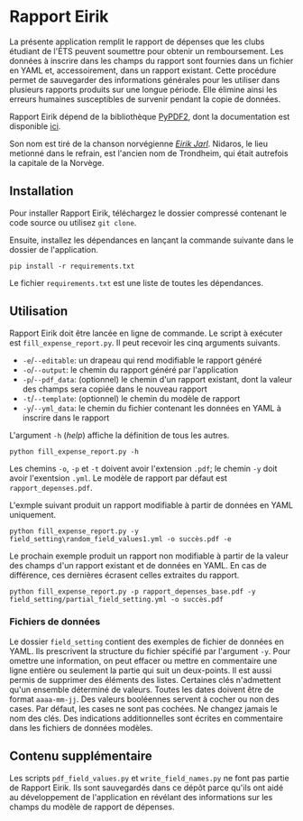 # Rapport Eirik

La présente application remplit le rapport de dépenses que les clubs étudiant
de l'ÉTS peuvent soumettre pour obtenir un remboursement. Les données à
inscrire dans les champs du rapport sont fournies dans un fichier en YAML et,
accessoirement, dans un rapport existant. Cette procédure permet de sauvegarder
des informations générales pour les utiliser dans plusieurs rapports produits
sur une longue période. Elle élimine ainsi les erreurs humaines susceptibles de
survenir pendant la copie de données.

Rapport Eirik dépend de la bibliothèque
[PyPDF2](https://github.com/mstamy2/PyPDF2),
dont la documentation est disponible [ici](https://pythonhosted.org/PyPDF2/).

Son nom est tiré de la chanson norvégienne
[*Eirik Jarl*](https://www.youtube.com/watch?v=WQ3C-1C5XuU). Nidaros, le lieu
metionné dans le refrain, est l'ancien nom de Trondheim, qui était autrefois la
capitale de la Norvège.

## Installation

Pour installer Rapport Eirik, téléchargez le dossier compressé contenant le
code source ou utilisez `git clone`.

Ensuite, installez les dépendances en lançant la commande suivante dans le
dossier de l'application.

```
pip install -r requirements.txt
```

Le fichier `requirements.txt` est une liste de toutes les dépendances.

## Utilisation

Rapport Eirik doit être lancée en ligne de commande. Le script à exécuter est
`fill_expense_report.py`. Il peut recevoir les cinq arguments suivants.

* `-e`/`--editable`: un drapeau qui rend modifiable le rapport généré
* `-o`/`--output`: le chemin du rapport généré par l'application
* `-p`/`--pdf_data`: (optionnel) le chemin d'un rapport existant, dont la
valeur des champs sera copiée dans le nouveau rapport
* `-t`/`--template`: (optionnel) le chemin du modèle de rapport
* `-y`/`--yml_data`: le chemin du fichier contenant les données en YAML à
inscrire dans le rapport

L'argument `-h` (*help*) affiche la définition de tous les autres.

```
python fill_expense_report.py -h
```

Les chemins `-o`, `-p` et `-t` doivent avoir l'extension `.pdf`; le chemin `-y`
doit avoir l'exentsion `.yml`. Le modèle de rapport par défaut est
`rapport_depenses.pdf`.

L'exmple suivant produit un rapport modifiable à partir de données en YAML
uniquement.

```
python fill_expense_report.py -y field_setting\random_field_values1.yml -o succès.pdf -e
```

Le prochain exemple produit un rapport non modifiable à partir de la valeur des
champs d'un rapport existant et de données en YAML. En cas de différence, ces
dernières écrasent celles extraites du rapport.

```
python fill_expense_report.py -p rapport_depenses_base.pdf -y field_setting/partial_field_setting.yml -o succès.pdf
```

### Fichiers de données

Le dossier `field_setting` contient des exemples de fichier de données en YAML.
Ils prescrivent la structure du fichier spécifié par l'argument `-y`. Pour
omettre une information, on peut effacer ou mettre en commentaire une ligne
entière ou seulement la partie qui suit un deux-points. Il est aussi permis de
supprimer des éléments des listes. Certaines clés n'admettent qu'un ensemble
déterminé de valeurs. Toutes les dates doivent être de format `aaaa-mm-jj`. Des
valeurs booléennes servent à cocher ou non des cases. Par défaut, les cases ne
sont pas cochées. Ne changez jamais le nom des clés. Des indications
additionnelles sont écrites en commentaire dans les fichiers de données
modèles.

## Contenu supplémentaire

Les scripts `pdf_field_values.py` et `write_field_names.py` ne font pas partie
de Rapport Eirik. Ils sont sauvegardés dans ce dépôt parce qu'ils ont aidé au
développement de l'application en révélant des informations sur les champs du
modèle de rapport de dépenses.
